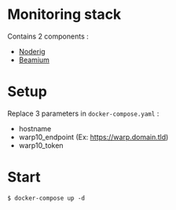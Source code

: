 # Monitoring stack

Contains 2 components :
- [Noderig][noderig]
- [Beamium][beamium]

# Setup

Replace 3 parameters in `docker-compose.yaml` :
- hostname
- warp10_endpoint (Ex: https://warp.domain.tld)
- warp10_token

# Start

```
$ docker-compose up -d
```

[noderig]:https://github.com/runabove/noderig
[beamium]:https://github.com/runabove/beamium